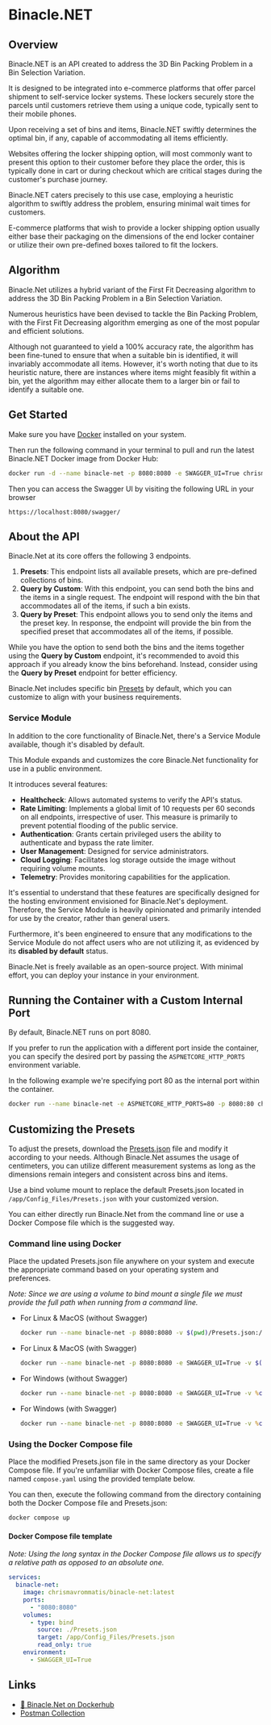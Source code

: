 ﻿# Binacle.NET

## Overview
Binacle.NET is an API created to address the 3D Bin Packing Problem in a Bin Selection Variation.

It is designed to be integrated into e-commerce platforms that offer parcel shipment to self-service locker systems. These lockers securely store the parcels until customers retrieve them using a unique code, typically sent to their mobile phones.

Upon receiving a set of bins and items, Binacle.NET swiftly determines the optimal bin, if any, capable of accommodating all items efficiently.

Websites offering the locker shipping option, will most commonly want to present this option to their customer before they place the order, this is typically done in cart or during checkout which are critical stages during the customer's purchase journey.

Binacle.NET caters precisely to this use case, employing a heuristic algorithm to swiftly address the problem, ensuring minimal wait times for customers.

E-commerce platforms that wish to provide a locker shipping option usually either base their packaging on the dimensions of the end locker container or utilize their own pre-defined boxes tailored to fit the lockers.

## Algorithm
Binacle.Net utilizes a hybrid variant of the First Fit Decreasing algorithm to address the 3D Bin Packing Problem in a Bin Selection Variation.

Numerous heuristics have been devised to tackle the Bin Packing Problem, with the First Fit Decreasing algorithm emerging as one of the most popular and efficient solutions.

Although not guaranteed to yield a 100% accuracy rate, the algorithm has been fine-tuned to ensure that when a suitable bin is identified, it will invariably accommodate all items. 
However, it's worth noting that due to its heuristic nature, there are instances where items might feasibly fit within a bin, yet the algorithm may either allocate them to a larger bin or fail to identify a suitable one.


## Get Started

Make sure you have [Docker](https://www.docker.com/get-started/) installed on your system.

Then run the following command in your terminal to pull and run the latest Binacle.NET Docker image from Docker Hub:
```bash
docker run -d --name binacle-net -p 8080:8080 -e SWAGGER_UI=True chrismavrommatis/binacle-net:latest
```
Then you can access the Swagger UI by visiting the following URL in your browser

```
https://localhost:8080/swagger/
```


## About the API
Binacle.Net at its core offers the following 3 endpoints.

1. **Presets**: This endpoint lists all available presets, which are pre-defined collections of bins. 
2. **Query by Custom**: With this endpoint, you can send both the bins and the items in a single request. The endpoint will respond with the bin that accommodates all of the items, if such a bin exists. 
3. **Query by Preset**: This endpoint allows you to send only the items and the preset key. In response, the endpoint will provide the bin from the specified preset that accommodates all of the items, if possible.

While you have the option to send both the bins and the items together using the **Query by Custom** endpoint, it's recommended to avoid this approach if you already know the bins beforehand. Instead, consider using the **Query by Preset** endpoint for better efficiency.

Binacle.Net includes specific bin [Presets](https://github.com/ChrisMavrommatis/Binacle.Net/blob/main/Api/Binacle.Net.Api/Config_Files/Presets.json) by default, which you can customize to align with your business requirements.

### Service Module
In addition to the core functionality of Binacle.Net, there's a Service Module available, though it's disabled by default.

This Module expands and customizes the core Binacle.Net functionality for use in a public environment.

It introduces several features:

- **Healthcheck**: Allows automated systems to verify the API's status.
- **Rate Limiting**: Implements a global limit of 10 requests per 60 seconds on all endpoints, irrespective of user. This measure is primarily to prevent potential flooding of the public service. 
- **Authentication**: Grants certain privileged users the ability to authenticate and bypass the rate limiter.
- **User Management**: Designed for service administrators.
- **Cloud Logging**: Facilitates log storage outside the image without requiring volume mounts.
- **Telemetry**: Provides monitoring capabilities for the application.

It's essential to understand that these features are specifically designed for the hosting environment envisioned for Binacle.Net's deployment. Therefore, the Service Module is heavily opinionated and primarily intended for use by the creator, rather than general users. 

Furthermore, it's been engineered to ensure that any modifications to the Service Module do not affect users who are not utilizing it, as evidenced by its **disabled by default** status.

Binacle.Net is freely available as an open-source project. With minimal effort, you can deploy your instance in your environment.


## Running the Container with a Custom Internal Port
By default, Binacle.NET runs on port 8080.

If you prefer to run the application with a different port inside the container, you can specify the desired port by passing the `ASPNETCORE_HTTP_PORTS` environment variable.

In the following example we're specifying port 80 as the internal port within the container.
```bash
docker run --name binacle-net -e ASPNETCORE_HTTP_PORTS=80 -p 8080:80 chrismavrommatis/binacle-net:latest
```

## Customizing the Presets
To adjust the presets, download the [Presets.json](https://github.com/ChrisMavrommatis/Binacle.Net/blob/main/Api/Binacle.Net.Api/Config_Files/Presets.json) file and modify it according to your needs. 
Although Binacle.Net assumes the usage of centimeters, you can utilize different measurement systems as long as the dimensions remain integers and consistent across bins and items.

Use a bind volume mount to replace the default Presets.json located in `/app/Config_Files/Presets.json` with your customized version.

You can either directly run Binacle.Net from the command line or use a Docker Compose file which is the suggested way.

### Command line using Docker
Place the updated Presets.json file anywhere on your system and execute the appropriate command based on your operating system and preferences.

*Note: Since we are using a volume to bind mount a single file we must provide the full path when running from a command line.*

- For Linux & MacOS (without Swagger)
  ```bash
  docker run --name binacle-net -p 8080:8080 -v $(pwd)/Presets.json:/app/Config_Files/Presets.json:ro chrismavrommatis/binacle-net:latest
  ```
- For Linux & MacOS (with Swagger)
  ```bash
  docker run --name binacle-net -p 8080:8080 -e SWAGGER_UI=True -v $(pwd)/Presets.json:/app/Config_Files/Presets.json:ro chrismavrommatis/binacle-net:latest
  ```
- For Windows (without Swagger)
  ```bat 
  docker run --name binacle-net -p 8080:8080 -e SWAGGER_UI=True -v %cd%/Presets.json:/app/Config_Files/Presets.json:ro chrismavrommatis/binacle-net:latest
  ```
- For Windows (with Swagger)
  ```bat
  docker run --name binacle-net -p 8080:8080 -e SWAGGER_UI=True -v %cd%/Presets.json:/app/Config_Files/Presets.json:ro chrismavrommatis/binacle-net:latest
  ```

### Using the Docker Compose file
Place the modified Presets.json file in the same directory as your Docker Compose file.
If you're unfamiliar with Docker Compose files, create a file named `compose.yaml` using the provided template below.

You can then, execute the following command from the directory containing both the Docker Compose file and Presets.json:

```bash
docker compose up
```

#### Docker Compose file template

*Note: Using the long syntax in the Docker Compose file allows us to specify a relative path as opposed to an absolute one.*

```yaml
services:
  binacle-net:
    image: chrismavrommatis/binacle-net:latest
    ports:
      - "8080:8080"
    volumes:
      - type: bind
        source: ./Presets.json
        target: /app/Config_Files/Presets.json
        read_only: true
    environment:
      - SWAGGER_UI=True
```

## Links

- [🐳 Binacle.Net on Dockerhub](https://hub.docker.com/r/chrismavrommatis/binacle-net)
- [Postman Collection](https://www.postman.com/chrismavrommatis/workspace/binacle-net/)

  

